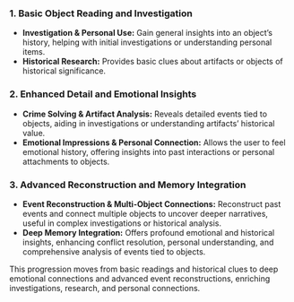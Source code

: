 ### **1. Basic Object Reading and Investigation**

- **Investigation & Personal Use:** Gain general insights into an object’s history, helping with initial investigations or understanding personal items.
- **Historical Research:** Provides basic clues about artifacts or objects of historical significance.

### **2. Enhanced Detail and Emotional Insights**

- **Crime Solving & Artifact Analysis:** Reveals detailed events tied to objects, aiding in investigations or understanding artifacts’ historical value.
- **Emotional Impressions & Personal Connection:** Allows the user to feel emotional history, offering insights into past interactions or personal attachments to objects.

### **3. Advanced Reconstruction and Memory Integration**

- **Event Reconstruction & Multi-Object Connections:** Reconstruct past events and connect multiple objects to uncover deeper narratives, useful in complex investigations or historical analysis.
- **Deep Memory Integration:** Offers profound emotional and historical insights, enhancing conflict resolution, personal understanding, and comprehensive analysis of events tied to objects.

This progression moves from basic readings and historical clues to deep emotional connections and advanced event reconstructions, enriching investigations, research, and personal connections.